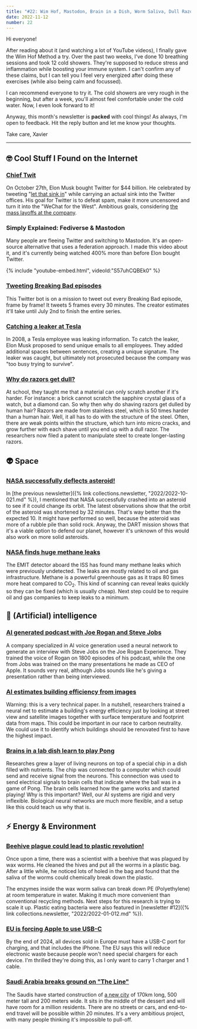 ```yaml
---
title: "#22: Wim Hof, Mastodon, Brain in a Dish, Worm Saliva, Dull Razors, and more!"
date: 2022-11-12
number: 22
---
```


Hi everyone!

After reading about it (and watching a lot of YouTube videos), I finally gave the Wim Hof Method a try. Over the past two weeks, I've done 10 breathing sessions and took 12 cold showers. They're supposed to reduce stress and inflammation while boosting your immune system. I can't confirm any of these claims, but I can tell you I feel very energized after doing these exercises (while also being calm and focussed).

I can recommend everyone to try it. The cold showers are very rough in the beginning, but after a week, you'll almost feel comfortable under the cold water. Now, I even look forward to it!

Anyway, this month's newsletter is **packed** with cool things! As always, I'm open to feedback. Hit the reply button and let me know your thoughts.

Take care,
Xavier

---

## 🤓 Cool Stuff I Found on the Internet

### [Chief Twit](https://www.reuters.com/markets/deals/elon-musk-completes-44-bln-acquisition-twitter-2022-10-28/)
On October 27th, Elon Musk bought Twitter for $44 billion. He celebrated by tweeting "[let that sink in](https://twitter.com/elonmusk/status/1585341984679469056)" while carrying an actual sink into the Twitter offices. His goal for Twitter is to defeat spam, make it more uncensored and turn it into the "WeChat for the West". Ambitious goals, considering [the mass layoffs at the company](https://www.euronews.com/next/2022/11/04/twitter-temporarily-closes-offices-as-elon-musk-begins-mass-layoffs).

### Simply Explained: Fediverse & Mastodon
Many people are fleeing Twitter and switching to Mastodon. It's an open-source alternative that uses a federation approach. I made this video about it, and it's currently being watched 400% more than before Elon bought Twitter.

{% include "youtube-embed.html", videoId:"S57uhCQBEk0" %}

### [Tweeting Breaking Bad episodes](https://twitter.com/breaking_frames?s=11&t=DmqHDWINFYB1ClMvhzmbxw)
This Twitter bot is on a mission to tweet out every Breaking Bad episode, frame by frame! It tweets 5 frames every 30 minutes. The creator estimates it'll take until July 2nd to finish the entire series.


### [Catching a leaker at Tesla](https://twitter.com/elonmusk/status/1579101966453858305)
In 2008, a Tesla employee was leaking information. To catch the leaker, Elon Musk proposed to send unique emails to all employees. They added additional spaces between sentences, creating a unique signature. The leaker was caught, but ultimately not prosecuted because the company was "too busy trying to survive".



### [Why do razors get dull?](https://news.mit.edu/2020/why-shaving-dulls-razors-0806)
At school, they taught me that a material can only scratch another if it's harder. For instance: a brick cannot scratch the sapphire crystal glass of a watch, but a diamond can. So why then why do shaving razors get dulled by human hair? Razors are made from stainless steel, which is 50 times harder than a human hair. Well, it all has to do with the structure of the steel. Often, there are weak points within the structure, which turn into micro cracks, and grow further with each shave until you end up with a dull razor. The researchers now filed a patent to manipulate steel to create longer-lasting razors.


## 👽 Space
### [NASA successfully deflects asteroid!](https://www.science.org/content/article/nasa-test-mission-successfully-deflects-asteroid)
In [the previous newsletter]({% link collections.newsletter, "2022/2022-10-021.md" %}), I mentioned that NASA successfully crashed into an asteroid to see if it could change its orbit. The latest observations show that the orbit of the asteroid was shortened by 32 minutes. That's way better than the expected 10. It might have performed so well, because the asteroid was more of a rubble pile than solid rock. Anyway, the DART mission shows that it's a viable option to defend our planet, however it's unknown of this would also work on more solid asteroids.


### [NASA finds huge methane leaks](https://www.smithsonianmag.com/smart-news/nasa-finds-more-than-50-super-emitters-of-methane-180981045/)
The EMIT detector aboard the ISS has found many methane leaks which were previously undetected. The leaks are mostly related to oil and gas infrastructure. Methane is a powerful greenhouse gas as it traps 80 times more heat compared to CO<sub>2</sub>. This kind of scanning can reveal leaks quickly so they can be fixed (which is usually cheap). Next step could be to require oil and gas companies to keep leaks to a minimum.


## 🧠 (Artificial) intelligence
### [AI generated podcast with Joe Rogan and Steve Jobs](https://share.transistor.fm/s/22f16c7f)
A company specialized in AI voice generation used a neural network to generate an interview with Steve Jobs on the Joe Rogan Experience. They trained the voice of Rogan on 1800 episodes of his podcast, while the one from Jobs was trained on the many presentations he made as CEO of Apple. It sounds very real, although Jobs sounds like he's giving a presentation rather than being interviewed.


### [AI estimates building efficiency from images](http://cs231n.stanford.edu/reports/2022/pdfs/165.pdf)
Warning: this is a very technical paper. In a nutshell, researchers trained a neural net to estimate a building's energy efficiency just by looking at street view and satellite images together with surface temperature and footprint data from maps. This could be important in our race to carbon neutrality. We could use it to identify which buildings should be renovated first to have the highest impact.


### [Brains in a lab dish learn to play Pong](https://www.npr.org/sections/health-shots/2022/10/14/1128875298/brain-cells-neurons-learn-video-game-pong)
Researches grew a layer of living neurons on top of a special chip in a dish filled with nutrients. The chip was connected to a computer which could send and receive signal from the neurons. This connection was used to send electrical signals to brain cells that indicate where the ball was in a game of Pong. The brain cells learned how the game works and started playing! Why is this important? Well, our AI systems are rigid and very inflexible. Biological neural networks are much more flexible, and a setup like this could teach us why that is.


## ⚡️ Energy & Environment
### [Beehive plague could lead to plastic revolution!](https://futurism.com/the-byte/scientists-worms-break-down-plastic)
Once upon a time, there was a scientist with a beehive that was plagued by wax worms. He cleaned the hives and put all the worms in a plastic bag. After a little while, he noticed lots of holed in the bag and found that the saliva of the worms could chemically break down the plastic.

The enzymes inside the wax worm saliva can break down PE (Polyethylene) at room temperature in water. Making it much more convenient than conventional recycling methods. Next steps for this research is trying to scale it up. Plastic eating bacteria were also featured in [newsletter #12]({% link collections.newsletter, "2022/2022-01-012.md" %}).


### [EU is forcing Apple to use USB-C](https://www.macrumors.com/2022/10/04/eu-passes-law-to-switch-iphone-to-usb-c-in-2024/)
By the end of 2024, all devices sold in Europe must have a USB-C port for charging, and that includes the iPhone. The EU says this will reduce electronic waste because people won't need special chargers for each device. I'm thrilled they're doing this, as I only want to carry 1 charger and 1 cable.


### [Saudi Arabia breaks ground on "The Line"](https://gizmodo.com/saudi-arabia-the-line-megacity-1849693431)
The Saudis have started construction of [a new city](https://www.neom.com/en-us/regions/theline) of 170km long, 500 meter tall and 200 meters wide. It sits in the middle of the dessert and will have room for a million residents. There are no streets or cars, and end-to-end travel will be possible within 20 minutes. It's a very ambitious project, with many people thinking it's impossible to pull-off.

